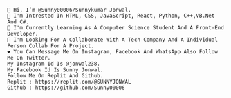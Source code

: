     👋 Hi, I’m @Sunny00006/Sunnykumar Jonwal.
    👀 I'm Intrested In HTML, CSS, JavaScript, React, Python, C++,VB.Net And C#.
    🌱 I'm Currently Learning As A Computer Science Student And A Front-End Developer.
    💞️ I'm Looking For A Collaborate With A Tech Company And A Individual Person Collab For A Project.
    ❤ You Can Message Me On Instagram, Facebook And WhatsApp Also Follow Me On Twitter.
    My Instagram Id Is @jonwal238.
    My Facebook Id Is Sunny Jonwal.
    Follow Me On Replit And Github.
    Replit : https://replit.com/@SUNNYJONWAL
    Github : https://github.com/Sunny00006
